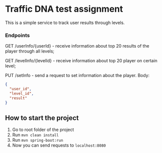 # Traffic DNA test assignment

This is a simple service to track user results through levels.

### Endpoints
GET /userInfo/{userId} - receive information about top 20 results of the player through all levels;

GET /levelInfo/{levelId} - receive information about top 20 player on certain level;

PUT /setInfo - send a request to set information about the player. Body:
```json
{
  "user_id",
  "level_id",
  "result"
}
```

## How to start the project
1. Go to root folder of the project
2. Run `mvn clean install`
3. Run `mvn spring-boot:run`
4. Now you can send requests to `localhost:8080`
